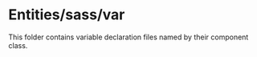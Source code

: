 # Entities/sass/var

This folder contains variable declaration files named by their component class.
